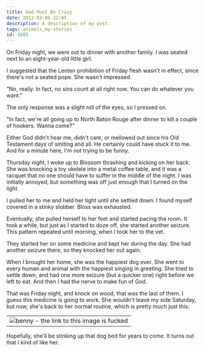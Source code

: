 ```yaml
---
title: God Must Be Crazy
date: 2013-03-06 22:05
description: A description of my post.
tags: animals,my-stories
id: 1605
---
```

On Friday night, we were out to dinner with another family.  I was seated next to an eight-year-old little girl.

I suggested that the Lenten prohibition of Friday flesh wasn't in effect, since there's not a seated pope.  She wasn't impressed.

"No, really.  In fact, no sins count at all right now.  You can do whatever you want."

The only response was a slight roll of the eyes, so I pressed on.

"In fact, we're all going up to North Baton Rouge after dinner to kill a couple of hookers.  Wanna come?"

Either God didn't hear me, didn't care, or mellowed out since his Old Testament days of smiting and all.  He certainly could have stuck it to me.  And for a minute here, I'm not trying to be funny.

Thursday night, I woke up to Blossom thrashing and kicking on her back.  She was knocking a toy ukelele into a metal coffee table, and it was a racquet that no one should have to suffer in the middle of the night.  I was initially annoyed, but something was off just enough that I turned on the light.

I pulled her to me and held her tight until she settled down.  I found myself covered in a stinky slobber.  Bloss was exhausted.

Eventually, she pulled herself to her feet and started pacing the room.  It took a while, but just as I started to doze off, she started another seizure.  This pattern repeated until morning, when I took her to the vet.

They started her on some medicine and kept her during the day.  She had another seizure there, so they knocked her out again.

When I brought her home, she was the happiest dog ever.  She went to every human and animal with the happiest singing in greeting.  She tried to settle down, and had one more seizure (but a quicker one) right before we left to eat.  And then I had the nerve to make fun of God.

That was Friday night, and knock on wood, that was the last of them.  I guess this medicine is going to work.  She wouldn't leave my side Saturday, but now, she's back to her normal routine, which is pretty much just this:

<table class="centered" ><tr><td><img src="http://theskinnyonbenny.com/img/blossom-dogbed.jpg" alt="benny - the link to this image is fucked"  /></td></tr></table>

Hopefully, she'll be stinking up that dog bed for years to come.  It turns out that I kind of like her.

